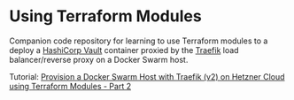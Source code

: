 # Using Terraform Modules
Companion code repository for learning to use Terraform modules to a deploy a [HashiCorp Vault](https://learn.hashicorp.com/vault) container proxied by the [Traefik](https://traefik.io/traefik/) load balancer/reverse proxy on a Docker Swarm host.

Tutorial: [Provision a Docker Swarm Host with Traefik (v2) on Hetzner Cloud using Terraform Modules - Part 2](https://colinwilson.uk/2020/12/18/provision-a-docker-swarm-host-with-traefik-v2-on-hetzner-cloud-using-terraform-modules-part-2/)